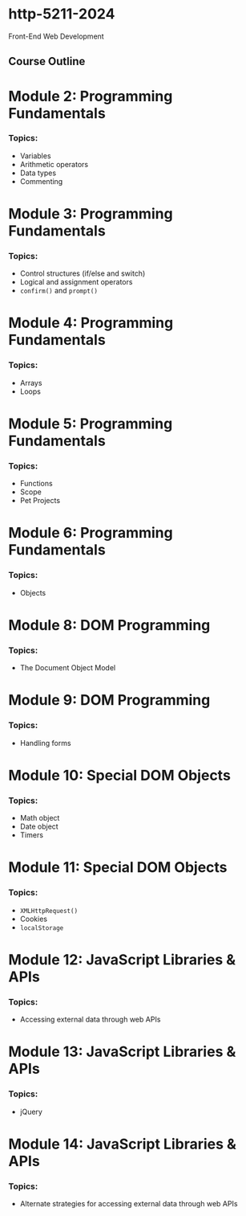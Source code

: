 # http-5211-2024
Front-End Web Development

## Course Outline

# Module 2: Programming Fundamentals
### Topics:
- Variables
- Arithmetic operators
- Data types
- Commenting

# Module 3: Programming Fundamentals
### Topics:
- Control structures (if/else and switch)
- Logical and assignment operators
- `confirm()` and `prompt()`

# Module 4: Programming Fundamentals
### Topics:
- Arrays
- Loops

# Module 5: Programming Fundamentals
### Topics:
- Functions
- Scope
- Pet Projects

# Module 6: Programming Fundamentals
### Topics:
- Objects

# Module 8: DOM Programming
### Topics:
- The Document Object Model

# Module 9: DOM Programming
### Topics:
- Handling forms

# Module 10: Special DOM Objects
### Topics:
- Math object
- Date object
- Timers

# Module 11: Special DOM Objects
### Topics:
- `XMLHttpRequest()`
- Cookies
- `localStorage`

# Module 12: JavaScript Libraries & APIs
### Topics:
- Accessing external data through web APIs

# Module 13: JavaScript Libraries & APIs
### Topics:
- jQuery

# Module 14: JavaScript Libraries & APIs
### Topics:
- Alternate strategies for accessing external data through web APIs
